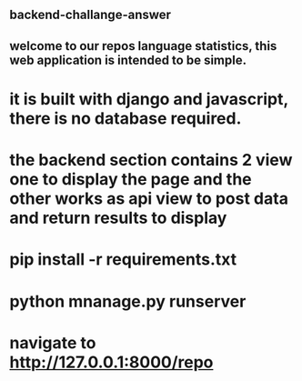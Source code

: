 ## backend-challange-answer

## welcome to our repos language statistics, this web application is intended to be simple.
# it is built with django and javascript, there is no database required.
# the backend section contains 2 view one to display the page and the other works as api view to post data and return results to display
# pip install -r requirements.txt
# python mnanage.py runserver
# navigate to http://127.0.0.1:8000/repo
